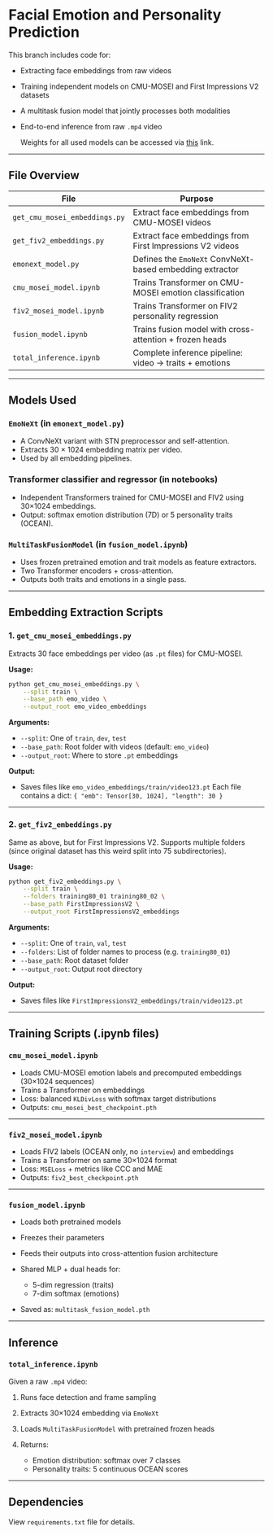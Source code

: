 # Facial Emotion and Personality Prediction

This branch includes code for:

* Extracting face embeddings from raw videos
* Training independent models on CMU-MOSEI and First Impressions V2 datasets
* A multitask fusion model that jointly processes both modalities
* End-to-end inference from raw `.mp4` video

  Weights for all used models can be accessed via [this](https://drive.google.com/drive/folders/1BsJ8F_vM-SHG-IHVTYutAjC21nkimNTd?usp=sharing) link.

---

## File Overview

| File                          | Purpose                                                  |
| ----------------------------- |----------------------------------------------------------|
| `get_cmu_mosei_embeddings.py` | Extract face embeddings from CMU-MOSEI videos            |
| `get_fiv2_embeddings.py`      | Extract face embeddings from First Impressions V2 videos |
| `emonext_model.py`            | Defines the `EmoNeXt` ConvNeXt-based embedding extractor |
| `cmu_mosei_model.ipynb`       | Trains Transformer on CMU-MOSEI emotion classification   |
| `fiv2_mosei_model.ipynb`      | Trains Transformer on FIV2 personality regression        |
| `fusion_model.ipynb`          | Trains fusion model with cross-attention + frozen heads  |
| `total_inference.ipynb`       | Complete inference pipeline: video → traits + emotions   |

---

## Models Used

### `EmoNeXt` (in `emonext_model.py`)

* A ConvNeXt variant with STN preprocessor and self-attention.
* Extracts 30 × 1024 embedding matrix per video.
* Used by all embedding pipelines.

### Transformer classifier and regressor (in notebooks)

* Independent Transformers trained for CMU-MOSEI and FIV2 using 30×1024 embeddings.
* Output: softmax emotion distribution (7D) or 5 personality traits (OCEAN).

### `MultiTaskFusionModel` (in `fusion_model.ipynb`)

* Uses frozen pretrained emotion and trait models as feature extractors.
* Two Transformer encoders + cross-attention.
* Outputs both traits and emotions in a single pass.

---

## Embedding Extraction Scripts

### 1. `get_cmu_mosei_embeddings.py`

Extracts 30 face embeddings per video (as `.pt` files) for CMU-MOSEI.

**Usage:**

```bash
python get_cmu_mosei_embeddings.py \
    --split train \
    --base_path emo_video \
    --output_root emo_video_embeddings
```

**Arguments:**

* `--split`: One of `train`, `dev`, `test`
* `--base_path`: Root folder with videos (default: `emo_video`)
* `--output_root`: Where to store `.pt` embeddings

**Output:**

* Saves files like `emo_video_embeddings/train/video123.pt`
  Each file contains a dict: `{ "emb": Tensor[30, 1024], "length": 30 }`

---

### 2. `get_fiv2_embeddings.py`

Same as above, but for First Impressions V2. Supports multiple folders (since original dataset has this weird split into 75 subdirectories).

**Usage:**

```bash
python get_fiv2_embeddings.py \
    --split train \
    --folders training80_01 training80_02 \
    --base_path FirstImpressionsV2 \
    --output_root FirstImpressionsV2_embeddings
```

**Arguments:**

* `--split`: One of `train`, `val`, `test`
* `--folders`: List of folder names to process (e.g. `training80_01`)
* `--base_path`: Root dataset folder
* `--output_root`: Output root directory

**Output:**

* Saves files like `FirstImpressionsV2_embeddings/train/video123.pt`

---

## Training Scripts (.ipynb files)

### `cmu_mosei_model.ipynb`

* Loads CMU-MOSEI emotion labels and precomputed embeddings (30×1024 sequences)
* Trains a Transformer on embeddings
* Loss: balanced `KLDivLoss` with softmax target distributions
* Outputs: `cmu_mosei_best_checkpoint.pth`

---

### `fiv2_mosei_model.ipynb`

* Loads FIV2 labels (OCEAN only, no `interview`) and embeddings
* Trains a Transformer on same 30×1024 format
* Loss: `MSELoss` + metrics like CCC and MAE
* Outputs: `fiv2_best_checkpoint.pth`

---

### `fusion_model.ipynb`

* Loads both pretrained models
* Freezes their parameters
* Feeds their outputs into cross-attention fusion architecture
* Shared MLP + dual heads for:

  * 5-dim regression (traits)
  * 7-dim softmax (emotions)
* Saved as: `multitask_fusion_model.pth`

---

## Inference

### `total_inference.ipynb`

Given a raw `.mp4` video:

1. Runs face detection and frame sampling
2. Extracts 30×1024 embedding via `EmoNeXt`
3. Loads `MultiTaskFusionModel` with pretrained frozen heads
4. Returns:

   * Emotion distribution: softmax over 7 classes
   * Personality traits: 5 continuous OCEAN scores


---

## Dependencies

View `requirements.txt` file for details.

